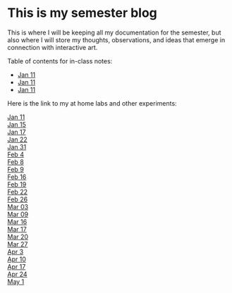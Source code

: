 # This is my semester blog

This is where I will be keeping all my documentation for the semester, but also where I will store my thoughts, observations, and ideas that emerge in connection with interactive art.

Table of contents for in-class notes:

- [Jan 11](20230111_classnotes.md)
- [Jan 11](20230111_classnotes.md)
- [Jan 11](20230111_classnotes.md)

Here is the link to my at home labs and other experiments:

[Jan 11](20230111_classmeeting.html)  
[Jan 15](20230115_athomekit1.html)  
[Jan 17](20230117_athomekit2.html)  
[Jan 22](20230122_athomekit3.html)  
[Jan 31](20230131_athomekit3and4.html)  
[Feb 4](20230204_athomekit4B.html)  
[Feb 8](20230208_athomekit5A.html)  
[Feb 9](20230209_athomekit5B.html)  
[Feb 16](20230216_midtermproject.html)  
[Feb 19](20230219_midtermproject.html)  
[Feb 22](20230222_midtermproject.html)  
[Feb 26](20230226_midtermproject.html)  
[Mar 03](20230303_midtermproject.html)  
[Mar 09](20230309_midtermproject.html)  
[Mar 16](20230316_finalproject.html)  
[Mar 17](20230317_finalproject.html)  
[Mar 20](20230320_finalproject.html)  
[Mar 27](20230327_finalproject.md)  
[Apr 3](20230403_finalproject.md)  
[Apr 10](20230410_finalproject.md)  
[Apr 17](20230417_finalproject.md)  
[Apr 24](20230424_finalproject.md)  
[May 1](20230501_finalproject.md)
